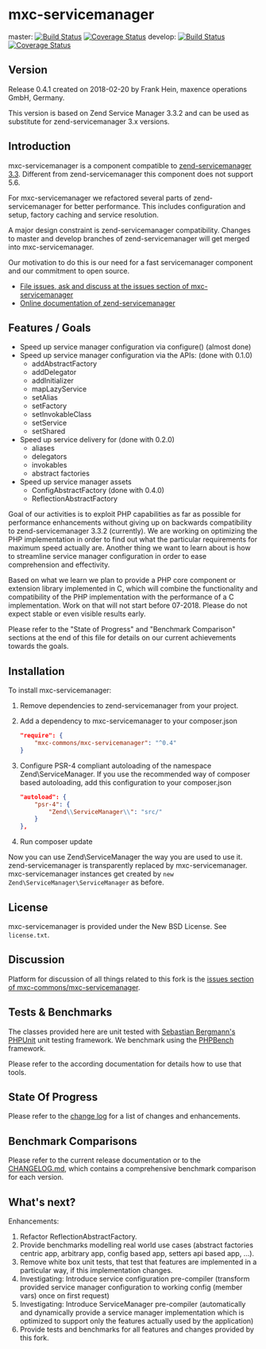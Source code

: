 # mxc-servicemanager

master:
[![Build Status](https://secure.travis-ci.org/mxc-commons/mxc-servicemanager.svg?branch=master)](https://secure.travis-ci.org/mxc-commons/mxc-servicemanager)
[![Coverage Status](https://coveralls.io/repos/github/mxc-commons/mxc-servicemanager/badge.svg?branch=master)](https://coveralls.io/github/mxc-commons/mxc-servicemanager?branch=master)
develop:
[![Build Status](https://secure.travis-ci.org/mxc-commons/mxc-servicemanager.svg?branch=develop)](https://secure.travis-ci.org/mxc-commons/mxc-servicemanager)
[![Coverage Status](https://coveralls.io/repos/github/mxc-commons/mxc-servicemanager/badge.svg?branch=develop)](https://coveralls.io/github/mxc-commons/mxc-servicemanager?branch=develop)

## Version

Release 0.4.1 created on 2018-02-20 by Frank Hein, maxence operations GmbH, Germany.

This version is based on Zend Service Manager 3.3.2 and can be used as substitute for zend-servicemanager 3.x versions.

## Introduction

mxc-servicemanager is a component compatible to [zend-servicemanager  3.3](https://github.com/zendframework/zend-servicemanager "zend-servicemanager").
Different from zend-servicemanager this component does not support 5.6.

For mxc-servicemanager we refactored several parts of zend-servicemanager for better performance. This includes configuration and setup, factory caching and service resolution.

A major design constraint is zend-servicemanager compatibility. Changes to master and develop branches of zend-servicemanager will get merged into mxc-servicemanager.

Our motivation to do this is our need for a fast servicemanager component and our commitment to open source.


- [File issues, ask and discuss at the issues section of mxc-servicemanager](https://github.com/mxc-commons/mxc-servicemanager/issues)
- [Online documentation of zend-servicemanager](https://docs.zendframework.com/zend-servicemanager)

## Features / Goals

* Speed up service manager configuration via configure() (almost done)
* Speed up service manager configuration via the APIs: (done with 0.1.0)
    * addAbstractFactory
    * addDelegator
    * addInitializer
    * mapLazyService
    * setAlias
    * setFactory
    * setInvokableClass
    * setService
    * setShared
* Speed up service delivery for (done with 0.2.0)
    * aliases
    * delegators
    * invokables
    * abstract factories
* Speed up service manager assets
    * ConfigAbstractFactory (done with 0.4.0)
    * ReflectionAbstractFactory

Goal of our activities is to exploit PHP capabilities as far as possible for performance enhancements without giving up on backwards compatibility to
zend-servicemanager 3.3.2 (currently). We are working on optimizing the PHP implementation in order to find out what the particular requirements for
maximum speed actually are. Another thing we want to learn about is how to streamline service manager configuration in order to ease comprehension and
effectivity.

Based on what we learn we plan to provide a PHP core component or extension library implemented in C, which will combine the functionality and
compatibility of the PHP implementation with the performance of a C implementation. Work on that will not start before 07-2018. Please do not expect stable or even visible results early.

Please refer to the "State of Progress" and "Benchmark Comparison" sections at the end of this file for details on our current achievements towards the goals.

## Installation

To install mxc-servicemanager:

1. Remove dependencies to zend-servicemanager from your project.

1. Add a dependency to mxc-servicemanager to your composer.json


    ```json
    "require": {
        "mxc-commons/mxc-servicemanager": "^0.4"
    }
    ```

2. Configure PSR-4 compliant autoloading of the namespace Zend\ServiceManager. If you use the recommended way of composer based autoloading, add this configuration to your composer.json

    ```json
    "autoload": {
        "psr-4": {
            "Zend\\ServiceManager\\": "src/"
        }
    },
    ```

3. Run composer update

Now you can use Zend\ServiceManager the way you are used to use it. zend-servicemanager is transparently replaced by mxc-servicemanager. mxc-servicemanager
instances get created by `new Zend\ServiceManager\ServiceManager` as before.

## License

mxc-servicemanager is provided under the New BSD License. See `license.txt`.

## Discussion

Platform for discussion of all things related to this fork is the [issues section of mxc-commons/mxc-servicemanager](https://github.com/mxc-commons/mxc-servicemanager/issues).

## Tests & Benchmarks

The classes provided here are unit tested with [Sebastian Bergmann's PHPUnit](https://github.com/sebastianbergmann/phpunit) unit testing framework.
We benchmark using the [PHPBench](https://github.com/phpbench/phpbench) framework.

Please refer to the according documentation for details how to use that tools.

## State Of Progress

Please refer to the [change log](CHANGELOG.md) for a list of changes and enhancements.

## Benchmark Comparisons

Please refer to the current release documentation or to the [CHANGELOG.md](CHANGELOG.md), which contains a comprehensive benchmark comparison for
each version.

## What's next?

Enhancements:

1. Refactor ReflectionAbstractFactory.
2. Provide benchmarks modelling real world use cases (abstract factories centric app, arbitrary app, config based app, setters api based app, ...).
3. Remove white box unit tests, that test that features are implemented in a particular way, if this implementation changes.
4. Investigating: Introduce service configuration pre-compiler (transform provided service manager configuration to working config (member vars) once on first request)
5. Investigating: Introduce ServiceManager pre-compiler
    (automatically and dynamically provide a service manager implementation which is optimized to support only the features actually used by the application)
6. Provide tests and benchmarks for all features and changes provided by this fork.
